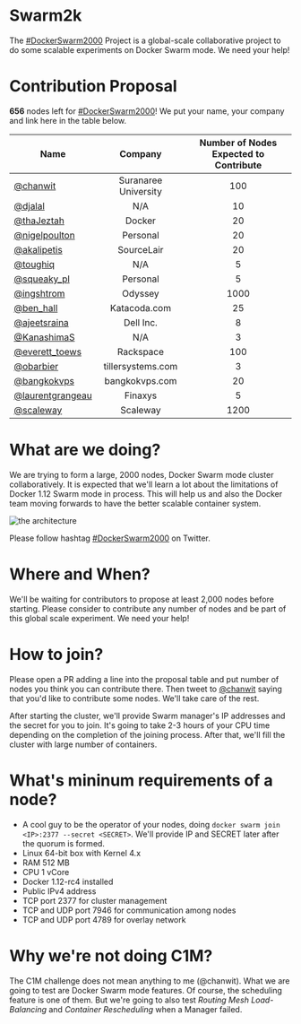 # Swarm2k

The [#DockerSwarm2000](https://twitter.com/hashtag/DockerSwarm2000) Project is a global-scale collaborative project to do some scalable experiments on Docker Swarm mode. We need your help!

# Contribution Proposal

**656** nodes left for [#DockerSwarm2000](https://twitter.com/hashtag/DockerSwarm2000)! We put your name, your company and link here in the table below.

| Name | Company | Number of Nodes Expected to Contribute |
| ------------- |:-------------:|:-----:|
| [@chanwit](https://twitter.com/chanwit) | Suranaree University | 100 |
| [@djalal](https://twitter.com/enlamp) | N/A | 10 |
| [@thaJeztah](https://twitter.com/thaJeztah) | Docker | 20 |
| [@nigelpoulton](https://twitter.com/nigelpoulton) | Personal | 20 |
| [@akalipetis](https://twitter.com/akalipetis) | SourceLair | 20 |
| [@toughiq](https://twitter.com/toughiq) | N/A | 5 |
| [@squeaky_pl](https://twitter.com/squeaky_pl) | Personal | 5 |
| [@ingshtrom](https://twitter.com/ingshtrom) | Odyssey | 1000 |
| [@ben_hall](https://twitter.com/ben_hall) | Katacoda.com | 25 |
| [@ajeetsraina](https://twitter.com/ajeetsraina) |  Dell Inc. | 8 |
| [@KanashimaS](https://twitter.com/KanashimaS) |  N/A | 3 |
| [@everett_toews](https://twitter.com/everett_toews) | Rackspace | 100 |
| [@obarbier](https://twitter.com/obarbier) | tillersystems.com | 3 |
| [@bangkokvps](https://twitter.com/bangkokvps) | bangkokvps.com| 20 |
| [@laurentgrangeau](https://twitter.com/laurentgrangeau) | Finaxys | 5 |
| [@scaleway](https://twitter.com/scaleway) | Scaleway | 1200 |

# What are we doing?
We are trying to form a large, 2000 nodes, Docker Swarm mode cluster collaboratively. It is expected that we'll learn a lot about the limitations of Docker 1.12 Swarm mode in process. This will help us and also the Docker team moving forwards to have the better scalable container system.

![the architecture](https://pbs.twimg.com/media/CnoaWoZVIAAwO7p.jpg:large "The architecture")

Please follow hashtag [#DockerSwarm2000](https://twitter.com/hashtag/DockerSwarm2000) on Twitter.

# Where and When?
We'll be waiting for contributors to propose at least 2,000 nodes before starting. Please consider to contribute any number of nodes and be part of this global scale experiment. We need your help!

# How to join?
Please open a PR adding a line into the proposal table and put number of nodes you think you can contribute there.
Then tweet to [@chanwit](https://twitter.com/chanwit) saying that you'd like to contribute some nodes. We'll take care of the rest.

After starting the cluster, we'll provide Swarm manager's IP addresses and the secret for you to join.
It's going to take 2-3 hours of your CPU time depending on the completion of the joining process.
After that, we'll fill the cluster with large number of containers.

# What's mininum requirements of a node?

  * A cool guy to be the operator of your nodes, doing `docker swarm join <IP>:2377 --secret <SECRET>`. We'll provide IP and SECRET later after the quorum is formed.
  * Linux 64-bit box with Kernel 4.x
  * RAM 512 MB
  * CPU 1 vCore
  * Docker 1.12-rc4 installed
  * Public IPv4 address
  * TCP port 2377 for cluster management
  * TCP and UDP port 7946 for communication among nodes
  * TCP and UDP port 4789 for overlay network

# Why we're not doing C1M?

The C1M challenge does not mean anything to me (@chanwit). What we are going to test are Docker Swarm mode features.
Of course, the scheduling feature is one of them. But we're going to also test *Routing Mesh Load-Balancing* and *Container Rescheduling* when a Manager failed.

